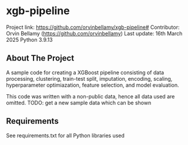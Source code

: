 # xgb-pipeline

Project link: https://github.com/orvinbellamy/xgb-pipeline#
Contributor: Orvin Bellamy (https://github.com/orvinbellamy)
Last update: 16th March 2025
Python 3.9.13

## About The Project

A sample code for creating a XGBoost pipeline consisting of data processing, clustering, train-test split, imputation, encoding, scaling, hyperparameter optimiazation, feature selection, and model evaluation.

This code was written with a non-public data, hence all data used are omitted.
TODO: get a new sample data which can be shown

## Requirements

See requirements.txt for all Python libraries used